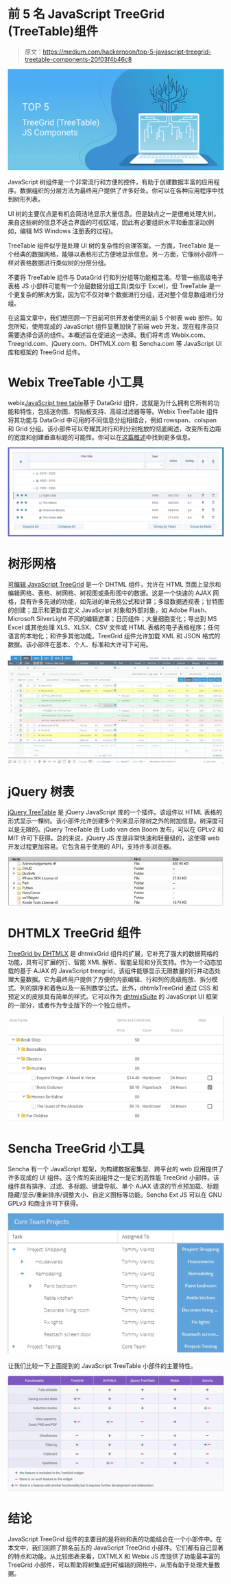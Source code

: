 # 前 5 名 JavaScript TreeGrid (TreeTable)组件

> 原文：<https://medium.com/hackernoon/top-5-javascript-treegrid-treetable-components-20f03f4b46c8>

![](img/cda0f100be999690f93e6ada70eef313.png)

JavaScript 树组件是一个非常流行和方便的控件，有助于创建数据丰富的应用程序。数据组织的分层方法为最终用户提供了许多好处。你可以在各种应用程序中找到树形列表。

UI 树的主要优点是有机会简洁地显示大量信息。但是缺点之一是很难处理大树。来自这些树的信息不适合界面的可视区域，因此有必要组织水平和垂直滚动(例如，编辑 MS Windows 注册表的过程)。

TreeTable 组件似乎是处理 UI 树的复杂性的合理答案。一方面，TreeTable 是一个经典的数据网格，能够以表格形式方便地显示信息。另一方面，它像树小部件一样对表格数据进行类似树的分层分组。

不要将 TreeTable 组件与 DataGrid 行和列分组等功能相混淆。尽管一些高级电子表格 JS 小部件可能有一个分层数据分组工具(类似于 Excel)，但 TreeTable 是一个更复杂的解决方案，因为它不仅对单个数据进行分组，还对整个信息数组进行分组。

在这篇文章中，我们想回顾一下目前可供开发者使用的前 5 个树表 web 部件。如您所知，使用现成的 JavaScript 组件显著加快了前端 web 开发。现在程序员只需要选择合适的组件。本概述旨在促进这一选择。我们将考虑 Webix.com、Treegrid.com、jQuery.com、DHTMLX.com 和 Sencha.com 等 JavaScript UI 库和框架的 TreeGrid 组件。

# **Webix TreeTable 小工具**

webix[JavaScript tree table](https://webix.com/widget/treetable/)基于 DataGrid 组件，这就是为什么拥有它所有的功能和特性，包括迷你图、剪贴板支持、高级过滤器等等。Webix TreeTable 组件将其功能与 DataGrid 中可用的不同信息分组相结合，例如 rowspan、colspan 和 Grid 分组。该小部件可以夸耀其对行和列分别拖放的彻底阐述，改变所有边距的宽度和创建垂直标题的可能性。你可以在[这篇概述](https://www.pixelstech.net/article/1547210281-The-Art-of-JavaScript---DataTable-Web-Widget-Overview)中找到更多信息。

![](img/f646015c528db301d18b2676d10ca2a4.png)

# **树形网格**

[可编辑 JavaScript TreeGrid](http://www.treegrid.com/Grid) 是一个 DHTML 组件，允许在 HTML 页面上显示和编辑网格、表格、树网格、树视图或条形图中的数据。这是一个快速的 AJAX 网格，具有许多先进的功能，如先进的单元格公式和计算；多级数据透视表；甘特图的创建；显示和更新自定义 JavaScript 对象和外部对象，如 Adobe Flash、Microsoft SilverLight 不同的编辑遮罩；日历组件；大量细胞变化；导出到 MS Excel 或其他处理 XLS、XLSX、CSV 文件或 HTML 表格的电子表格程序；任何语言的本地化；和许多其他功能。TreeGrid 组件允许加载 XML 和 JSON 格式的数据。该小部件在基本、个人、标准和大许可下可用。

![](img/5fb7378ad90f3d3411d7d70cd7a107a5.png)

# **jQuery 树表**

[jQuery TreeTable](http://ludo.cubicphuse.nl/jquery-treetable/) 是 jQuery JavaScript 库的一个插件。该组件以 HTML 表格的形式显示一棵树。该小部件允许创建多个列来显示除树之外的附加信息。树深度可以是无限的。jQuery TreeTable 由 Ludo van den Boom 发布，可以在 GPLv2 和 MIT 许可下获得。总的来说，jQuery JS 库是非常快速和轻量级的，这使得 web 开发过程更加容易。它包含易于使用的 API，支持许多浏览器。

![](img/d9838d2dde4308a193f5d7ed5d3ed81d.png)

# **DHTMLX TreeGrid 组件**

[TreeGrid by DHTMLX](https://dhtmlx.com/docs/products/dhtmlxTreeGrid/) 是 dhtmlxGrid 组件的扩展，它补充了强大的数据网格的功能，具有可扩展的行、智能 XML 解析、智能呈现和分页支持。作为一个动态加载的基于 AJAX 的 JavaScript treegrid，该组件能够显示无限数量的行并动态处理大量数据。它为最终用户提供了方便的内嵌编辑、行和列的高级拖放、拆分模式、列的排序和着色以及一系列数学公式。此外，dhtmlxTreeGrid 通过 CSS 和预定义的皮肤具有简单的样式。它可以作为 [dhtmlxSuite](https://dhtmlx.com/docs/products/dhtmlxSuite/) 的 JavaScript UI 框架的一部分，或者作为专业版下的一个独立组件。

![](img/b41d7f5718ab501674581d768313a556.png)

# **Sencha TreeGrid 小工具**

Sencha 有一个 JavaScript 框架，为构建数据密集型、跨平台的 web 应用提供了许多现成的 UI 组件。这个库的突出组件之一是它的高性能 TreeGrid 小部件。该组件具有排序、过滤、多标题、键盘导航、单个 AJAX 请求的节点预加载、标题隐藏/显示/重新排序/调整大小、自定义图标等功能。Sencha Ext JS 可以在 GNU GPLv3 和商业许可下获得。

![](img/d938cd9faf2aa860524b4b4788e154cf.png)

让我们比较一下上面提到的 JavaScript TreeTable 小部件的主要特性。

![](img/8846aca97ab0a06ac356d685dfc900d2.png)

# **结论**

JavaScript TreeGrid 组件的主要目的是将树和表的功能结合在一个小部件中。在本文中，我们回顾了排名前五的 JavaScript TreeGrid 小部件。它们都有自己显著的特点和功能。从比较图表来看，DXTMLX 和 Webix JS 库提供了功能最丰富的 TreeGrid 小部件，可以帮助将树集成到可编辑的网格中，从而有助于处理大量数据。